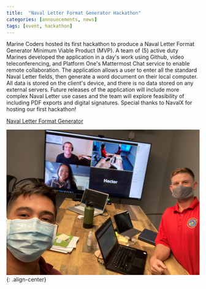 ```yaml
---
title:  "Naval Letter Format Generator Hackathon"
categories: [announcements, news]
tags: [event, hackathon]
---
```


Marine Coders hosted its first hackathon to produce a Naval Letter Format Generator Minimum Viable Product (MVP).  A team of (5) active duty Marines developed the application in a day's work using Github, video teleconferencing, and Platform One's Mattermost Chat service to enable remote collaboration.
The application allows a user to enter all the standard Naval Letter fields, then generate a word document on their local computer.  All data is stored on the client's device, and there is no data stored on any external servers.  Future releases of the application will include more complex Naval Letter use cases and the team will explore feasibility of including PDF exports and digital signatures.  Special thanks to NavalX for hosting our first hackathon!

[Naval Letter Format Generator](https://marinecoders.github.io/projects/#naval-letter-format)

![Marine Coders Naval Letter Format Hackathon](/assets/images/hackathon_group.jpg){: .align-center}  
